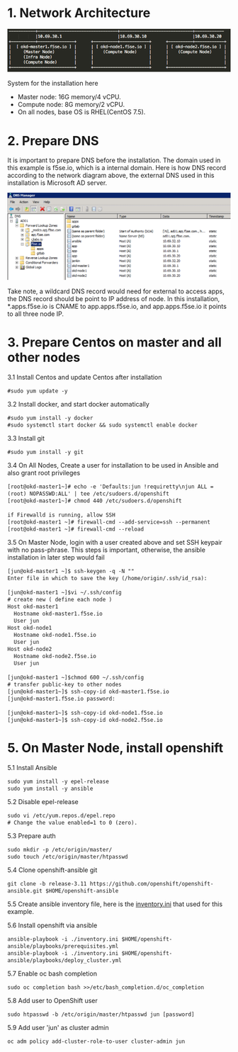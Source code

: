 # 1. Network Architecture

  ![](https://github.com/cjunwchen/installokd311/blob/master/images/network_diagram.png)
  
  System for the installation here
  * Master node: 16G memory/4 vCPU.
  * Compute node: 8G memory/2 vCPU.
  * On all nodes, base OS is RHEL(CentOS 7.5).

# 2. Prepare DNS

It is important to prepare DNS before the installation. The domain used in this example is f5se.io, which is a internal   domain. Here is how DNS record according to the network diagram above, the external DNS used in this installation is Microsoft AD server. 

![](https://github.com/cjunwchen/installokd311/blob/master/images/dnsad.png)

Take note, a wildcard DNS record would need for external to access apps, the DNS record should be point to IP address of node. In this installation, \*.apps.f5se.io is CNAME to app.apps.f5se.io, and app.apps.f5se.io it points to all three node IP.  

# 3. Prepare Centos on master and all other nodes

3.1 Install Centos and update Centos after installation

	#sudo yum update -y
  
3.2 Install docker, and start docker automatically

	#sudo yum install -y docker
	#sudo systemctl start docker && sudo systemctl enable docker

3.3 Install git

	#sudo yum install -y git

3.4 On All Nodes, Create a user for installation to be used in Ansible and also grant root privileges

	[root@okd-master1~]# echo -e 'Defaults:jun !requiretty\njun ALL = (root) NOPASSWD:ALL' | tee /etc/sudoers.d/openshift 
	[root@okd-master1~]# chmod 440 /etc/sudoers.d/openshift 

	if Firewalld is running, allow SSH
	[root@okd-master1 ~]# firewall-cmd --add-service=ssh --permanent 
	[root@okd-master1 ~]# firewall-cmd --reload 
	
3.5 On Master Node, login with a user created above and set SSH keypair with no pass-phrase. This steps is important, otherwise, the ansible installation in later step would fail

	[jun@okd-master1 ~]$ ssh-keygen -q -N "" 
	Enter file in which to save the key (/home/origin/.ssh/id_rsa):

	[jun@okd-master1 ~]$vi ~/.ssh/config
	# create new ( define each node )
	Host okd-master1
	  Hostname okd-master1.f5se.io
	  User jun
	Host okd-node1
	  Hostname okd-node1.f5se.io
	  User jun
	Host okd-node2
	  Hostname okd-node2.f5se.io
	  User jun
	  
	[jun@okd-master1 ~]$chmod 600 ~/.ssh/config
	# transfer public-key to other nodes
	[jun@okd-master1~]$ ssh-copy-id okd-master1.f5se.io 
	[jun@okd-master1.f5se.io password: 

	[jun@okd-master1~]$ ssh-copy-id okd-node1.f5se.io 
	[jun@okd-master1~]$ ssh-copy-id okd-node2.f5se.io 

# 5. On Master Node, install openshift

5.1 Install Ansible

	sudo yum install -y epel-release
	sudo yum install -y ansible

5.2 Disable epel-release
	
	sudo vi /etc/yum.repos.d/epel.repo
	# Change the value enabled=1 to 0 (zero).

5.3 Prepare auth
	
	sudo mkdir -p /etc/origin/master/
	sudo touch /etc/origin/master/htpasswd

5.4 Clone openshift-ansible git 
	
	git clone -b release-3.11 https://github.com/openshift/openshift-ansible.git $HOME/openshift-ansible
	
5.5 Create ansible inventory file, here is the [inventory.ini](https://github.com/cjunwchen/installokd311/blob/master/inventory.ini) that used for this example.
	
5.6 Install openshift via ansible

	ansible-playbook -i ./inventory.ini $HOME/openshift-ansible/playbooks/prerequisites.yml
	ansible-playbook -i ./inventory.ini $HOME/openshift-ansible/playbooks/deploy_cluster.yml

5.7 Enable oc bash completion 

	sudo oc completion bash >>/etc/bash_completion.d/oc_completion

5.8 Add user to OpenShift user

	sudo htpasswd -b /etc/origin/master/htpasswd jun [password]

5.9 Add user 'jun' as cluster admin

	oc adm policy add-cluster-role-to-user cluster-admin jun






  



